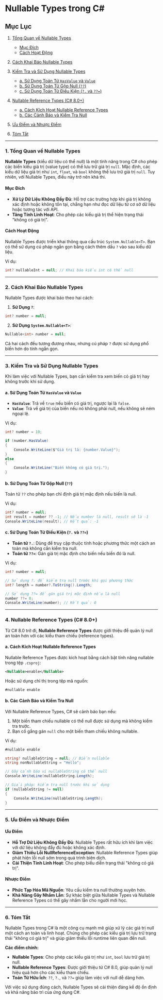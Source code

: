 # Nullable Types trong C#

## Mục Lục

1. [Tổng Quan về Nullable Types](#1-tổng-quan-về-nullable-types)

   - [Mục Đích](#mục-đích)
   - [Cách Hoạt Động](#cách-hoạt-động)

2. [Cách Khai Báo Nullable Types](#2-cách-khai-báo-nullable-types)

3. [Kiểm Tra và Sử Dụng Nullable Types](#3-kiểm-tra-và-sử-dụng-nullable-types)

   - [a. Sử Dụng Toán Tử `HasValue` và `Value`](#a-sử-dụng-toán-tử-hasvalue-và-value)
   - [b. Sử Dụng Toán Tử Gộp Null (`??`)](#b-sử-dụng-toán-tử-gộp-null-)
   - [c. Sử Dụng Toán Tử Điều Kiện (`?.` và `??=`)](#c-sử-dụng-toán-tử-điều-kiện--và-)

4. [Nullable Reference Types (C# 8.0+)](#4-nullable-reference-types-c-80)

   - [a. Cách Kích Hoạt Nullable Reference Types](#a-cách-kích-hoạt-nullable-reference-types)
   - [b. Các Cảnh Báo và Kiểm Tra Null](#b-các-cảnh-báo-và-kiểm-tra-null)

5. [Ưu Điểm và Nhược Điểm](#5-ưu-điểm-và-nhược-điểm)

6. [Tóm Tắt](#6-tóm-tắt)

---

### 1. Tổng Quan về Nullable Types

**Nullable Types** (kiểu dữ liệu có thể null) là một tính năng trong C# cho phép các biến kiểu giá trị (value type) có thể lưu trữ giá trị `null`. Mặc định, các kiểu dữ liệu giá trị như `int`, `float`, và `bool` không thể lưu trữ giá trị `null`. Tuy nhiên, với Nullable Types, điều này trở nên khả thi.

#### Mục Đích

- **Xử Lý Dữ Liệu Không Đầy Đủ**: Hỗ trợ các trường hợp khi giá trị không xác định hoặc không tồn tại, chẳng hạn như đọc dữ liệu từ cơ sở dữ liệu hoặc tương tác với API.
- **Tăng Tính Linh Hoạt**: Cho phép các kiểu giá trị thể hiện trạng thái "không có giá trị".

#### Cách Hoạt Động

Nullable Types được triển khai thông qua cấu trúc `System.Nullable<T>`. Bạn có thể sử dụng cú pháp ngắn gọn bằng cách thêm dấu `?` vào sau kiểu dữ liệu.

Ví dụ:

```csharp
int? nullableInt = null; // Khai báo kiểu int có thể null
```

---

### 2. Cách Khai Báo Nullable Types

Nullable Types được khai báo theo hai cách:

1. **Sử Dụng `?`**:

```csharp
int? number = null;
```

2. **Sử Dụng `System.Nullable<T>`**:

```csharp
Nullable<int> number = null;
```

Cả hai cách đều tương đương nhau, nhưng cú pháp `?` được sử dụng phổ biến hơn do tính ngắn gọn.

---

### 3. Kiểm Tra và Sử Dụng Nullable Types

Khi làm việc với Nullable Types, bạn cần kiểm tra xem biến có giá trị hay không trước khi sử dụng.

#### a. Sử Dụng Toán Tử `HasValue` và `Value`

- **`HasValue`**: Trả về `true` nếu biến có giá trị, ngược lại là `false`.
- **`Value`**: Trả về giá trị của biến nếu nó không phải null, nếu không sẽ ném ngoại lệ.

Ví dụ:

```csharp
int? number = 10;

if (number.HasValue)
{
    Console.WriteLine($"Giá trị là: {number.Value}");
}
else
{
    Console.WriteLine("Biến không có giá trị.");
}
```

#### b. Sử Dụng Toán Tử Gộp Null (`??`)

Toán tử `??` cho phép bạn chỉ định giá trị mặc định nếu biến là null.

Ví dụ:

```csharp
int? number = null;
int result = number ?? -1; // Nếu number là null, result sẽ là -1
Console.WriteLine(result); // Kết quả: -1
```

#### c. Sử Dụng Toán Tử Điều Kiện (`?.` và `??=`)

- **Toán tử `?.`**: Dùng để truy cập thuộc tính hoặc phương thức một cách an toàn mà không cần kiểm tra null.
- **Toán tử `??=`**: Gán giá trị mặc định cho biến nếu biến đó là null.

Ví dụ:

```csharp
int? number = null;

// Sử dụng ?. để kiểm tra null trước khi gọi phương thức
int? length = number?.ToString().Length;

// Sử dụng ??= để gán giá trị mặc định nếu là null
number ??= 0;
Console.WriteLine(number); // Kết quả: 0
```

---

### 4. Nullable Reference Types (C# 8.0+)

Từ C# 8.0 trở đi, **Nullable Reference Types** được giới thiệu để quản lý null an toàn hơn với các kiểu tham chiếu (reference types).

#### a. Cách Kích Hoạt Nullable Reference Types

Nullable Reference Types được kích hoạt bằng cách bật tính năng nullable trong tệp `.csproj`:

```xml
<Nullable>enable</Nullable>
```

Hoặc sử dụng chỉ thị trong tệp mã nguồn:

```csharp
#nullable enable
```

#### b. Các Cảnh Báo và Kiểm Tra Null

Với Nullable Reference Types, C# sẽ cảnh báo bạn nếu:

1. Một biến tham chiếu nullable có thể null được sử dụng mà không kiểm tra trước.
2. Bạn cố gắng gán `null` cho một biến tham chiếu không nullable.

Ví dụ:

```csharp
#nullable enable

string? nullableString = null; // Biến nullable
string nonNullableString = "Hello";

// Gây cảnh báo vì nullableString có thể null
Console.WriteLine(nullableString.Length);

// Giải pháp: kiểm tra null trước khi sử dụng
if (nullableString != null)
{
    Console.WriteLine(nullableString.Length);
}
```

---

### 5. Ưu Điểm và Nhược Điểm

#### Ưu Điểm

- **Hỗ Trợ Dữ Liệu Không Đầy Đủ**: Nullable Types rất hữu ích khi làm việc với dữ liệu không đầy đủ hoặc không xác định.
- **Giảm Thiểu Lỗi NullReferenceException**: Nullable Reference Types giúp phát hiện lỗi null sớm trong quá trình biên dịch.
- **Cải Thiện Tính Linh Hoạt**: Cho phép biểu diễn trạng thái "không có giá trị".

#### Nhược Điểm

- **Phức Tạp Hóa Mã Nguồn**: Yêu cầu kiểm tra null thường xuyên hơn.
- **Khả Năng Gây Nhầm Lẫn**: Sự khác biệt giữa Nullable Types và Nullable Reference Types có thể gây nhầm lẫn cho người mới học.

---

### 6. Tóm Tắt

Nullable Types trong C# là một công cụ mạnh mẽ giúp xử lý các giá trị null một cách an toàn và linh hoạt. Chúng cho phép các kiểu giá trị lưu trữ trạng thái "không có giá trị" và giúp giảm thiểu lỗi runtime liên quan đến null.

**Các điểm chính:**

- **Nullable Types**: Cho phép các kiểu giá trị như `int`, `bool` lưu trữ giá trị null.
- **Nullable Reference Types**: Được giới thiệu từ C# 8.0, giúp quản lý null hiệu quả hơn cho các kiểu tham chiếu.
- **Toán Tử Hữu Ích**: `??`, `?.`, và `??=` giúp làm việc với null dễ dàng hơn.

Với việc sử dụng đúng cách, Nullable Types sẽ cải thiện đáng kể độ ổn định và khả năng bảo trì của ứng dụng C#.